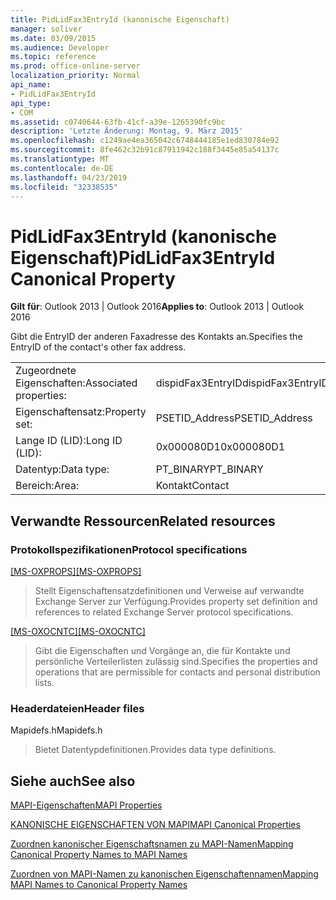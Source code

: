 ```yaml
---
title: PidLidFax3EntryId (kanonische Eigenschaft)
manager: soliver
ms.date: 03/09/2015
ms.audience: Developer
ms.topic: reference
ms.prod: office-online-server
localization_priority: Normal
api_name:
- PidLidFax3EntryId
api_type:
- COM
ms.assetid: c0740644-63fb-41cf-a39e-1265390fc9bc
description: 'Letzte Änderung: Montag, 9. März 2015'
ms.openlocfilehash: c1249ae4ea365042c6748444185e1ed830784e92
ms.sourcegitcommit: 8fe462c32b91c87911942c188f3445e85a54137c
ms.translationtype: MT
ms.contentlocale: de-DE
ms.lasthandoff: 04/23/2019
ms.locfileid: "32338535"
---
```

# <a name="pidlidfax3entryid-canonical-property"></a><span data-ttu-id="2e6dc-103">PidLidFax3EntryId (kanonische Eigenschaft)</span><span class="sxs-lookup"><span data-stu-id="2e6dc-103">PidLidFax3EntryId Canonical Property</span></span>

  
  
<span data-ttu-id="2e6dc-104">**Gilt für**: Outlook 2013 | Outlook 2016</span><span class="sxs-lookup"><span data-stu-id="2e6dc-104">**Applies to**: Outlook 2013 | Outlook 2016</span></span> 
  
<span data-ttu-id="2e6dc-105">Gibt die EntryID der anderen Faxadresse des Kontakts an.</span><span class="sxs-lookup"><span data-stu-id="2e6dc-105">Specifies the EntryID of the contact's other fax address.</span></span>
  
|||
|:-----|:-----|
|<span data-ttu-id="2e6dc-106">Zugeordnete Eigenschaften:</span><span class="sxs-lookup"><span data-stu-id="2e6dc-106">Associated properties:</span></span>  <br/> |<span data-ttu-id="2e6dc-107">dispidFax3EntryID</span><span class="sxs-lookup"><span data-stu-id="2e6dc-107">dispidFax3EntryID</span></span>  <br/> |
|<span data-ttu-id="2e6dc-108">Eigenschaftensatz:</span><span class="sxs-lookup"><span data-stu-id="2e6dc-108">Property set:</span></span>  <br/> |<span data-ttu-id="2e6dc-109">PSETID_Address</span><span class="sxs-lookup"><span data-stu-id="2e6dc-109">PSETID_Address</span></span>  <br/> |
|<span data-ttu-id="2e6dc-110">Lange ID (LID):</span><span class="sxs-lookup"><span data-stu-id="2e6dc-110">Long ID (LID):</span></span>  <br/> |<span data-ttu-id="2e6dc-111">0x000080D1</span><span class="sxs-lookup"><span data-stu-id="2e6dc-111">0x000080D1</span></span>  <br/> |
|<span data-ttu-id="2e6dc-112">Datentyp:</span><span class="sxs-lookup"><span data-stu-id="2e6dc-112">Data type:</span></span>  <br/> |<span data-ttu-id="2e6dc-113">PT_BINARY</span><span class="sxs-lookup"><span data-stu-id="2e6dc-113">PT_BINARY</span></span>  <br/> |
|<span data-ttu-id="2e6dc-114">Bereich:</span><span class="sxs-lookup"><span data-stu-id="2e6dc-114">Area:</span></span>  <br/> |<span data-ttu-id="2e6dc-115">Kontakt</span><span class="sxs-lookup"><span data-stu-id="2e6dc-115">Contact</span></span>  <br/> |
   
## <a name="related-resources"></a><span data-ttu-id="2e6dc-116">Verwandte Ressourcen</span><span class="sxs-lookup"><span data-stu-id="2e6dc-116">Related resources</span></span>

### <a name="protocol-specifications"></a><span data-ttu-id="2e6dc-117">Protokollspezifikationen</span><span class="sxs-lookup"><span data-stu-id="2e6dc-117">Protocol specifications</span></span>

<span data-ttu-id="2e6dc-118">[[MS-OXPROPS]](https://msdn.microsoft.com/library/f6ab1613-aefe-447d-a49c-18217230b148%28Office.15%29.aspx)</span><span class="sxs-lookup"><span data-stu-id="2e6dc-118">[[MS-OXPROPS]](https://msdn.microsoft.com/library/f6ab1613-aefe-447d-a49c-18217230b148%28Office.15%29.aspx)</span></span>
  
> <span data-ttu-id="2e6dc-119">Stellt Eigenschaftensatzdefinitionen und Verweise auf verwandte Exchange Server zur Verfügung.</span><span class="sxs-lookup"><span data-stu-id="2e6dc-119">Provides property set definition and references to related Exchange Server protocol specifications.</span></span>
    
<span data-ttu-id="2e6dc-120">[[MS-OXOCNTC]](https://msdn.microsoft.com/library/9b636532-9150-4836-9635-9c9b756c9ccf%28Office.15%29.aspx)</span><span class="sxs-lookup"><span data-stu-id="2e6dc-120">[[MS-OXOCNTC]](https://msdn.microsoft.com/library/9b636532-9150-4836-9635-9c9b756c9ccf%28Office.15%29.aspx)</span></span>
  
> <span data-ttu-id="2e6dc-121">Gibt die Eigenschaften und Vorgänge an, die für Kontakte und persönliche Verteilerlisten zulässig sind.</span><span class="sxs-lookup"><span data-stu-id="2e6dc-121">Specifies the properties and operations that are permissible for contacts and personal distribution lists.</span></span>
    
### <a name="header-files"></a><span data-ttu-id="2e6dc-122">Headerdateien</span><span class="sxs-lookup"><span data-stu-id="2e6dc-122">Header files</span></span>

<span data-ttu-id="2e6dc-123">Mapidefs.h</span><span class="sxs-lookup"><span data-stu-id="2e6dc-123">Mapidefs.h</span></span>
  
> <span data-ttu-id="2e6dc-124">Bietet Datentypdefinitionen.</span><span class="sxs-lookup"><span data-stu-id="2e6dc-124">Provides data type definitions.</span></span>
    
## <a name="see-also"></a><span data-ttu-id="2e6dc-125">Siehe auch</span><span class="sxs-lookup"><span data-stu-id="2e6dc-125">See also</span></span>



[<span data-ttu-id="2e6dc-126">MAPI-Eigenschaften</span><span class="sxs-lookup"><span data-stu-id="2e6dc-126">MAPI Properties</span></span>](mapi-properties.md)
  
[<span data-ttu-id="2e6dc-127">KANONISCHE EIGENSCHAFTEN VON MAPI</span><span class="sxs-lookup"><span data-stu-id="2e6dc-127">MAPI Canonical Properties</span></span>](mapi-canonical-properties.md)
  
[<span data-ttu-id="2e6dc-128">Zuordnen kanonischer Eigenschaftsnamen zu MAPI-Namen</span><span class="sxs-lookup"><span data-stu-id="2e6dc-128">Mapping Canonical Property Names to MAPI Names</span></span>](mapping-canonical-property-names-to-mapi-names.md)
  
[<span data-ttu-id="2e6dc-129">Zuordnen von MAPI-Namen zu kanonischen Eigenschaftennamen</span><span class="sxs-lookup"><span data-stu-id="2e6dc-129">Mapping MAPI Names to Canonical Property Names</span></span>](mapping-mapi-names-to-canonical-property-names.md)

